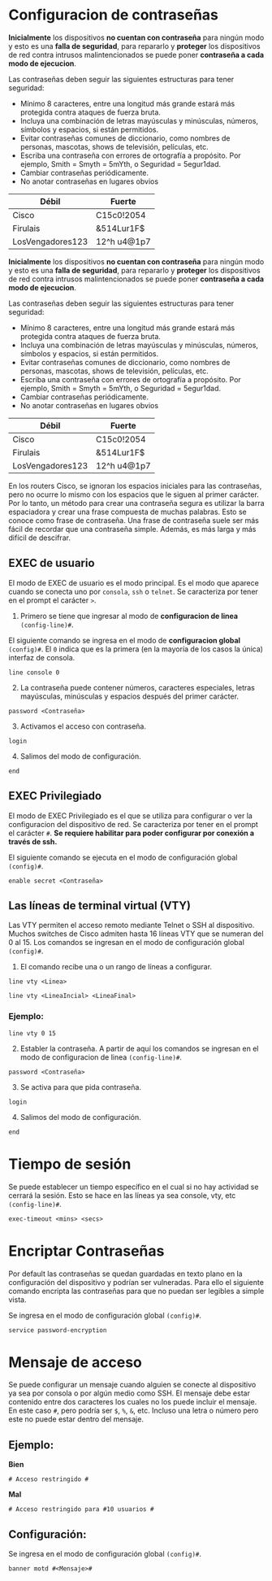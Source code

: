 # Configuracion de contraseñas
**Inicialmente** los dispositivos **no cuentan con contraseña** para ningún modo y esto es una **falla de seguridad**, para repararlo y **proteger** los dispositivos de red contra intrusos malintencionados se puede poner **contraseña a cada modo de ejecucion**.

Las contraseñas deben seguir las siguientes estructuras para tener seguridad:
- Mínimo 8 caracteres, entre una longitud más grande estará más protegida contra ataques de fuerza bruta.
- Incluya una combinación de letras mayúsculas y minúsculas, números, símbolos y espacios, si están permitidos.
- Evitar contraseñas comunes de diccionario, como nombres de personas, mascotas, shows de televisión, películas, etc.
- Escriba una contraseña con errores de ortografía a propósito. Por ejemplo, Smith = Smyth = 5mYth, o Seguridad = 5egur1dad.
- Cambiar contraseñas periódicamente.
- No anotar contraseñas en lugares obvios


|Débil|Fuerte|
|-----|------|
|Cisco|C15c0!2054|
|Firulais|&514Lur1F$|
|LosVengadores123|12^h u4@1p7|# Configuracion de contraseñas
**Inicialmente** los dispositivos **no cuentan con contraseña** para ningún modo y esto es una **falla de seguridad**, para repararlo y **proteger** los dispositivos de red contra intrusos malintencionados se puede poner **contraseña a cada modo de ejecucion**.

Las contraseñas deben seguir las siguientes estructuras para tener seguridad:
- Mínimo 8 caracteres, entre una longitud más grande estará más protegida contra ataques de fuerza bruta.
- Incluya una combinación de letras mayúsculas y minúsculas, números, símbolos y espacios, si están permitidos.
- Evitar contraseñas comunes de diccionario, como nombres de personas, mascotas, shows de televisión, películas, etc.
- Escriba una contraseña con errores de ortografía a propósito. Por ejemplo, Smith = Smyth = 5mYth, o Seguridad = 5egur1dad.
- Cambiar contraseñas periódicamente.
- No anotar contraseñas en lugares obvios


|Débil|Fuerte|
|-----|------|
|Cisco|C15c0!2054|
|Firulais|&514Lur1F$|
|LosVengadores123|12^h u4@1p7|

En los routers Cisco, se ignoran los espacios iniciales para las contraseñas, pero no ocurre lo mismo con los espacios que le siguen al primer carácter. Por lo tanto, un método para crear una contraseña segura es utilizar la barra espaciadora y crear una frase compuesta de muchas palabras. Esto se conoce como frase de contraseña. Una frase de contraseña suele ser más fácil de recordar que una contraseña simple. Además, es más larga y más difícil de descifrar.

## EXEC de usuario
El modo de EXEC de usuario es el modo principal. Es el modo que aparece cuando se conecta uno por `consola`, `ssh` o `telnet`. Se caracteriza por tener en el prompt el carácter `>`.

1. Primero se tiene que ingresar al modo de **configuracion de linea** `(config-line)#`.

El siguiente comando se ingresa en el modo de **configuracion global** `(config)#`.
El `0` indica que es la primera (en la mayoría de los casos la única) interfaz de consola.
```
line console 0
```
2. La contraseña puede contener números, caracteres especiales, letras mayúsculas, minúsculas y espacios después del primer carácter.
```
password <Contraseña>
```
3. Activamos el acceso con contraseña.
```
login
```
4. Salimos del modo de configuración.
```
end
```

## EXEC Privilegiado
El modo de EXEC Privilegiado es el que se utiliza para configurar o ver la configuracion del dispositivo de red. Se caracteriza por tener en el prompt el carácter `#`. 
**Se requiere habilitar para poder configurar por conexión a través de ssh.**

El siguiente comando se ejecuta en el modo de configuración global `(config)#`.
```
enable secret <Contraseña>
```

## Las líneas de terminal virtual (VTY)
Las VTY permiten el acceso remoto mediante Telnet o SSH al dispositivo. Muchos switches de Cisco admiten hasta 16 líneas VTY que se numeran del 0 al 15.
Los comandos se ingresan en el modo de configuración global `(config)#`.

1. El comando recibe una o un rango de líneas a configurar.
```
line vty <Linea>
```
```
line vty <LineaIncial> <LineaFinal>
```
### Ejemplo:
```
line vty 0 15
```
2. Establer la contraseña.
A partir de aquí los comandos se ingresan en el modo de configuracion de linea `(config-line)#`.
```
password <Contraseña>
```
3. Se activa para que pida contraseña.
```
login
```
4. Salimos del modo de configuración.
```
end
```
# Tiempo de sesión
Se puede establecer un tiempo específico en el cual si no hay actividad se cerrará la sesión. Esto se hace en las líneas ya sea console, vty, etc `(config-line)#`.

```
exec-timeout <mins> <secs>
```

# Encriptar Contraseñas
Por default las contraseñas se quedan guardadas en texto plano en la configuración del dispositivo y podrían ser vulneradas. Para ello el siguiente comando encripta las contraseñas para que no puedan ser legibles a simple vista.

Se ingresa en el modo de configuración global `(config)#`.
```
service password-encryption
```

# Mensaje de acceso
Se puede configurar un mensaje cuando alguien se conecte al dispositivo ya sea por consola o por algún medio como SSH.
El mensaje debe estar contenido entre dos caracteres los cuales no los puede incluir el mensaje. En este caso `#`, pero podría ser `$`, `%`, `&`, etc. Incluso una letra o número pero este no puede estar dentro del mensaje.
## Ejemplo:
**Bien**
```
# Acceso restringido #
```
**Mal**
```
# Acceso restringido para #10 usuarios #
```
## Configuración:
Se ingresa en el modo de configuración global `(config)#`.
```
banner motd #<Mensaje>#
```
